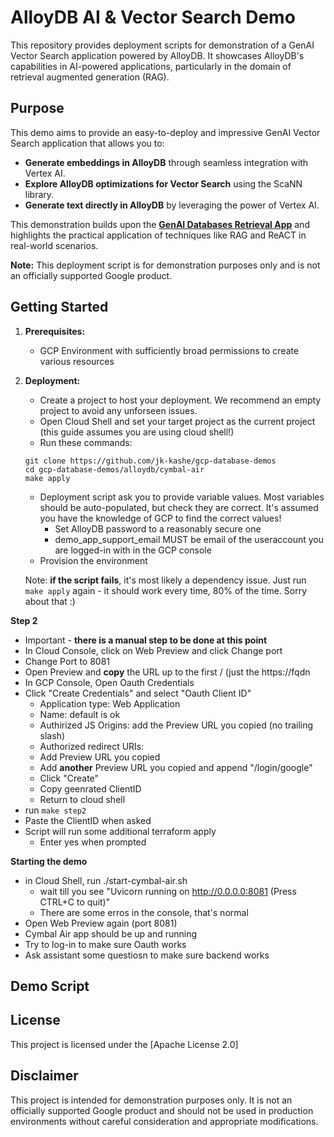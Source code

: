 # AlloyDB AI & Vector Search Demo

This repository provides deployment scripts for demonstration of a GenAI Vector Search application powered by AlloyDB. It showcases AlloyDB's capabilities in AI-powered applications, particularly in the domain of retrieval augmented generation (RAG).

## Purpose

This demo aims to provide an easy-to-deploy and impressive GenAI Vector Search application that allows you to:

* **Generate embeddings in AlloyDB** through seamless integration with Vertex AI.
* **Explore AlloyDB optimizations for Vector Search** using the ScaNN library.
* **Generate text directly in AlloyDB** by leveraging the power of Vertex AI.

This demonstration builds upon the **[GenAI Databases Retrieval App](https://github.com/GoogleCloudPlatform/genai-databases-retrieval-app/tree/main)** and highlights the practical application of techniques like RAG and ReACT in real-world scenarios.

**Note:** This deployment script is for demonstration purposes only and is not an officially supported Google product.


## Getting Started

1. **Prerequisites:**
    * GCP Environment with sufficiently broad permissions to create various resources

2. **Deployment:**
    * Create a project to host your deployment. We recommend an empty project to avoid any unforseen issues.
    * Open Cloud Shell and set your target project as the current project (this guide assumes you are using cloud shell!)
    * Run these commands:
    ```
    git clone https://github.com/jk-kashe/gcp-database-demos
    cd gcp-database-demos/alloydb/cymbal-air
    make apply
    ```
    * Deployment script ask you to provide variable values. Most variables should be auto-populated, but check they are correct. It's assumed you have the knowledge of GCP to find the correct values!
      * Set AlloyDB password to a reasonably secure one
      * demo_app_support_email MUST be email of the useraccount you are logged-in with in the GCP console
    * Provision the environment


    Note: __if the script fails__, it's most likely a dependency issue. Just run `make apply` again - it should work every time, 80% of the time. Sorry about that :)
    
**Step 2**

* Important - **there is a manual step to be done at this point**
* In Cloud Console, click on Web Preview and click Change port
* Change Port to 8081
* Open Preview and **copy** the URL up to the first / (just the https://fqdn
* In GCP Console, Open Oauth Credentials
* Click "Create Credentials" and select "Oauth Client ID"
    * Application type: Web Application
    * Name: default is ok
    * Authirized JS Origins: add the Preview URL you copied (no trailing slash)
    * Authorized redirect URIs:
    * Add Preview URL you copied
    * Add **another** Preview URL you copied and append "/login/google"
    * Click "Create"
    * Copy geenrated ClientID
    * Return to cloud shell
* run `make step2`
* Paste the ClientID when asked
* Script will run some additional terraform apply
    * Enter yes when prompted

**Starting the demo**

* in Cloud Shell, run ./start-cymbal-air.sh 
    * wait till you see "Uvicorn running on http://0.0.0.0:8081 (Press CTRL+C to quit)"
    * There are some erros in the console, that's normal
* Open Web Preview again (port 8081)
* Cymbal Air app should be up and running
* Try to log-in to make sure Oauth works
* Ask assistant some questiosn to make sure backend works

## Demo Script

## License

This project is licensed under the [Apache License 2.0] 

## Disclaimer

This project is intended for demonstration purposes only. It is not an officially supported Google product and should not be used in production environments without careful consideration and appropriate modifications.